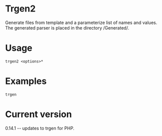 # Trgen2

Generate files from template and a parameterize list of names and values.
The generated parser is placed in the directory <current-directory>/Generated/.

# Usage

    trgen2 <options>* 

# Examples

    trgen

# Current version

0.14.1 -- updates to trgen for PHP.
